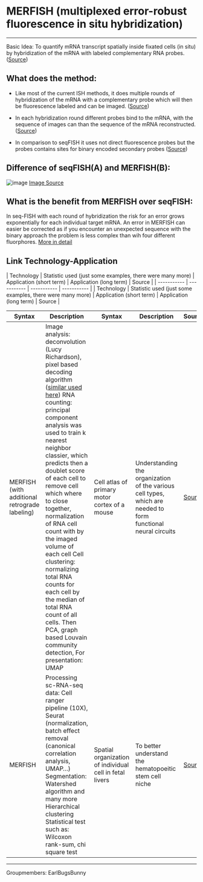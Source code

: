 # MERFISH (multiplexed error-robust fluorescence in situ hybridization)
***
Basic Idea: To quantify mRNA transcript spatially inside fixated cells (in situ) by hybridization of the mRNA with labeled complementary RNA probes. ([Source](https://doi.org/10.1186/s13073-022-01075-1))

## What does the method:

- Like most of the current ISH methods, it does multiple rounds of hybridization of the mRNA with a complementary probe which will then be fluorescence labeled and can be imaged. ([Source](https://doi.org/10.1038/nmeth.2892))  

- In each hybridization round different probes bind to the mRNA, with the sequence of images can than the sequence of the mRNA reconstructed. ([Source](https://doi.org/10.1186/s13073-022-01075-1))

- In comparison to seqFISH it uses not direct fluorescence probes but the probes contains sites for binary encoded secondary probes ([Source](https://doi.org/10.1126/science.aaa6090))


## Difference of seqFISH(A) and MERFISH(B): 

![image](https://user-images.githubusercontent.com/79060099/193455724-81d3d845-f05a-40b7-b901-3bcb5ec7c712.png)
[Image Source](https://doi.org/10.1111/febs.14435) 

## What is the benefit from MERFISH over seqFISH:

In seq-FISH with each round of hybridization the risk for an error grows exponentially for each individual target mRNA. An error in MERFISH can easier be corrected as if you encounter an unexpected sequence with the binary approach the problem is less complex than wih four different fluorphores. [More in detail](10.1126/science.aaa6090) 

## Link Technology-Application

| Technology | Statistic used (just some examples, there were many more) | Application (short term) | Application (long term) | Source |
| ----------- | ----------- | ----------- | ----------- |
| Technology | Statistic used (just some examples, there were many more) | Application (short term) | Application (long term) | Source |

| Syntax      | Description | Syntax      | Description | Source |
| ----------- | ----------- | ----------- | ----------- | ----------- |
| MERFISH (with additional retrograde labeling)      | Image analysis: deconvolution (Lucy Richardson), pixel based decoding algorithm ([similar used here](https://doi.org/10.1073/pnas.1612826113)) RNA counting: principal component analysis was used to train k nearest neighbor classier, which predicts then  a doublet score of each cell to remove cell which where to close together, normalization of RNA cell count with by the imaged volume of each cell Cell clustering: normalizing total RNA counts for each cell by the median of total RNA count of all cells. Then PCA, graph based Louvain community detection,  For presentation: UMAP | Cell atlas of primary motor cortex of a mouse     | Understanding the organization of the various cell types, which are needed to form functional neural circuits|[Source](https://doi.org/10.1038/s41586-021-03705-x)|
| MERFISH  | Processing sc-RNA-seq data: Cell ranger pipeline (10X), Seurat (normalization, batch effect removal (canonical correlation analysis, UMAP…) Segmentation: Watershed algorithm and many more Hierarchical clustering Statistical test such as: Wilcoxon rank-sum, chi square test      | Spatial organization of individual cell in fetal livers   | To better understand the hematopoeitic stem cell niche | [Source](https://doi.org/10.1038/s41421-021-00266-1) |

***

Groupmembers: EarlBugsBunny
